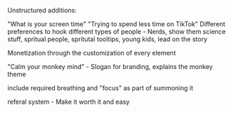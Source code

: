 Unstructured additions:

"What is your screen time" "Trying to spend less time on TikTok"
Different preferences to hook different types of people - Nerds, show them science stuff, spritual people, spritutal tooltips, young kids, lead on the story

Monetization through the customization of every element

"Calm your monkey mind" - Slogan for branding, explains the monkey theme

include required breathing and "focus" as part of summoning it

referal system - Make it worth it and easy